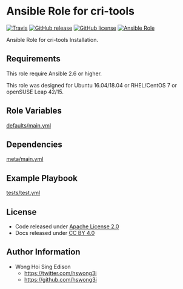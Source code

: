 # Ansible Role for cri-tools

[![Travis](https://img.shields.io/travis/alvistack/ansible-role-cri-tools.svg)](https://travis-ci.org/alvistack/ansible-role-cri-tools)
[![GitHub release](https://img.shields.io/github/release/alvistack/ansible-role-cri-tools.svg)](https://github.com/alvistack/ansible-role-cri-tools)
[![GitHub license](https://img.shields.io/github/license/alvistack/ansible-role-cri-tools.svg)](https://github.com/alvistack/ansible-role-cri-tools/blob/master/LICENSE)
[![Ansible Role](https://img.shields.io/badge/galaxy-alvistack.cri_tools-blue.svg)](https://galaxy.ansible.com/alvistack/cri_tools)

Ansible Role for cri-tools Installation.

## Requirements

This role require Ansible 2.6 or higher.

This role was designed for Ubuntu 16.04/18.04 or RHEL/CentOS 7 or openSUSE Leap 42/15.

## Role Variables

[defaults/main.yml](defaults/main.yml)

## Dependencies

[meta/main.yml](meta/main.yml)

## Example Playbook

[tests/test.yml](tests/test.yml)

## License

  - Code released under [Apache License 2.0](LICENSE)
  - Docs released under [CC BY 4.0](http://creativecommons.org/licenses/by/4.0/)

## Author Information

  - Wong Hoi Sing Edison
      - <https://twitter.com/hswong3i>
      - <https://github.com/hswong3i>
